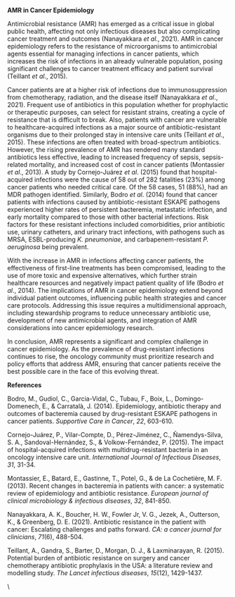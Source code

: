 <!--StartFragment-->

**AMR in Cancer Epidemiology**

Antimicrobial resistance (AMR) has emerged as a critical issue in global public health, affecting not only infectious diseases but also complicating cancer treatment and outcomes (Nanayakkara _et al_., 2021). AMR in cancer epidemiology refers to the resistance of microorganisms to antimicrobial agents essential for managing infections in cancer patients, which increases the risk of infections in an already vulnerable population, posing significant challenges to cancer treatment efficacy and patient survival (Teillant _et al_., 2015).

Cancer patients are at a higher risk of infections due to immunosuppression from chemotherapy, radiation, and the disease itself (Nanayakkara _et al_., 2021). Frequent use of antibiotics in this population whether for prophylactic or therapeutic purposes, can select for resistant strains, creating a cycle of resistance that is difficult to break. Also, patients with cancer are vulnerable to healthcare-acquired infections as a major source of antibiotic-resistant organisms due to their prolonged stay in intensive care units (Teillant _et al_., 2015). These infections are often treated with broad-spectrum antibiotics. However, the rising prevalence of AMR has rendered many standard antibiotics less effective, leading to increased frequency of sepsis, sepsis-related mortality, and increased cost of cost in cancer patients (Montassier _et al_., 2013). A study by Cornejo-Juárez _et al_. (2015) found that hospital-acquired infections were the cause of 58 out of 282 fatalities (23%) among cancer patients who needed critical care. Of the 58 cases, 51 (88%), had an MDR pathogen identified. Similarly, Bodro _et al_. (2014) found that cancer patients with infections caused by antibiotic-resistant ESKAPE pathogens experienced higher rates of persistent bacteremia, metastatic infection, and early mortality compared to those with other bacterial infections. Risk factors for these resistant infections included comorbidities, prior antibiotic use, urinary catheters, and urinary tract infections, with pathogens such as MRSA, ESBL-producing _K. pneumoniae_, and carbapenem-resistant _P. aeruginosa_ being prevalent.

With the increase in AMR in infections affecting cancer patients, the effectiveness of first-line treatments has been compromised, leading to the use of more toxic and expensive alternatives, which further strain healthcare resources and negatively impact patient quality of life (Bodro _et al_., 2014). The implications of AMR in cancer epidemiology extend beyond individual patient outcomes, influencing public health strategies and cancer care protocols. Addressing this issue requires a multidimensional approach, including stewardship programs to reduce unnecessary antibiotic use, development of new antimicrobial agents, and integration of AMR considerations into cancer epidemiology research. 

In conclusion, AMR represents a significant and complex challenge in cancer epidemiology. As the prevalence of drug-resistant infections continues to rise, the oncology community must prioritize research and policy efforts that address AMR, ensuring that cancer patients receive the best possible care in the face of this evolving threat.

**References**

Bodro, M., Gudiol, C., Garcia-Vidal, C., Tubau, F., Boix, L., Domingo-Domenech, E., & Carratalà, J. (2014). Epidemiology, antibiotic therapy and outcomes of bacteremia caused by drug-resistant ESKAPE pathogens in cancer patients. _Supportive Care in Cancer_, _22_, 603-610.

Cornejo-Juárez, P., Vilar-Compte, D., Pérez-Jiménez, C., Ñamendys-Silva, S. A., Sandoval-Hernández, S., & Volkow-Fernández, P. (2015). The impact of hospital-acquired infections with multidrug-resistant bacteria in an oncology intensive care unit. _International Journal of Infectious Diseases_, _31_, 31-34.

Montassier, E., Batard, E., Gastinne, T., Potel, G., & de La Cochetière, M. F. (2013). Recent changes in bacteremia in patients with cancer: a systematic review of epidemiology and antibiotic resistance. _European journal of clinical microbiology & infectious diseases_, _32_, 841-850.

Nanayakkara, A. K., Boucher, H. W., Fowler Jr, V. G., Jezek, A., Outterson, K., & Greenberg, D. E. (2021). Antibiotic resistance in the patient with cancer: Escalating challenges and paths forward. _CA: a cancer journal for clinicians_, _71_(6), 488-504.

Teillant, A., Gandra, S., Barter, D., Morgan, D. J., & Laxminarayan, R. (2015). Potential burden of antibiotic resistance on surgery and cancer chemotherapy antibiotic prophylaxis in the USA: a literature review and modelling study. _The Lancet infectious diseases_, _15_(12), 1429-1437.

\


<!--EndFragment-->
